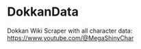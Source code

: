 # DokkanData
 Dokkan Wiki Scraper with all character data:
 https://www.youtube.com/@MegaShinyChar

